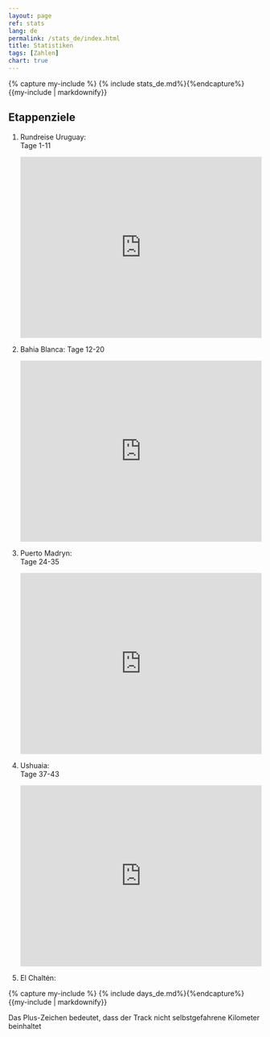 ```yaml
---
layout: page
ref: stats
lang: de
permalink: /stats_de/index.html
title: Statistiken
tags: [Zahlen]
chart: true
---
```


{% capture my-include %} {% include stats_de.md%}{%endcapture%}
{{my-include | markdownify}}

## Etappenziele

1. Rundreise Uruguay:  
   Tage 1-11
 
   <iframe width="480" height="360" src="http://track-kit.net/maps_s3/?v=embed&track=230879.gpx" frameborder="0" allowfullscreen></iframe> 
  
2. Bahia Blanca: 
   Tage 12-20  
  
   <iframe width="480" height="360" src="http://track-kit.net/maps_s3/?v=embed&track=230881.gpx" frameborder="0" allowfullscreen></iframe>
  
3. Puerto Madryn:  
   Tage 24-35
   
   <iframe width="480" height="360" src="http://track-kit.net/maps_s3/?v=embed&track=232100.gpx" frameborder="0" allowfullscreen></iframe>
   
4. Ushuaia:  
   Tage 37-43
   
   <iframe width="480" height="360" src="http://track-kit.net/maps_s3/?v=embed&track=232845.gpx" frameborder="0" allowfullscreen></iframe>

5. El Chaltén:


   
   
{% capture my-include %} {% include days_de.md%}{%endcapture%}
{{my-include | markdownify}}
   
Das Plus-Zeichen bedeutet, dass der Track nicht selbstgefahrene Kilometer beinhaltet